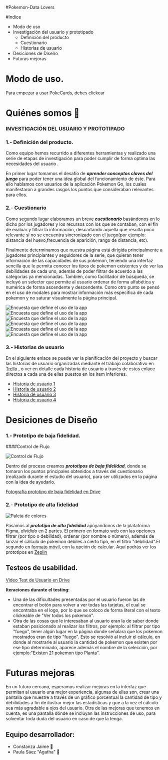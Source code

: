 #Pokemon-Data Lovers


#Indice
* Modo de uso
* Investigación del usuario y prototipado
    * Definición del producto
    * Cuestionario
    * Historias de usuario
* Desiciones de Diseño
* Futuras mejoras


# Modo de uso.

Para empezar a usar PokeCards, debes clickear 

# Quiénes somos 📢 

### INVESTIGACIÓN DEL USUARIO Y PROTOTIPADO

### **1.- Definición del producto.**

Como equipo hemos recurrido a diferentes herramientas y realizado una serie de etapas de investigación para poder cumplir de forma optima las necesidades del usuario . 

En primer lugar tomamos el desafío de _**aprender conceptos claves del juego**_ para poder tener una idea global del funcionamiento de éste. Para ello hablamos con usuarios de la aplicación Pokemon Go, los cuales manifestaron a grandes rasgos los puntos que consideraban relevantes para ellos.

### **2.- Cuestionario**

Como segundo lugar elaboramos un breve _**cuestionario**_ basándonos en lo dicho por los jugadores y los recursos con los que se contaban, con el fin de evaluar y filtrar la información, descartando aquella que resulta poco relevante si no se encuentra sincronizado con el juego(por ejemplo: distancia del huevo,frecuencia de aparición, rango de distancia, etc).

Finalmente determinamos que nuestra página está dirigida principalmente a jugadores principiantes y seguidores de la serie, que quieran tener información de las capacidades de sus pokemon, teniendo una interfaz sencilla que le permita conocer los tipos de pokemon existentes y de ver las debilidades de cada uno, además de poder filtrar de acuerdo a las categorías ya mencionadas. También, como facilitador de búsqueda, se incluyó un selector que permite al usuario ordenar de forma alfabética y numérica de forma ascendente y descendente. Como otro punto se pensó en el uso de modales para mostrar información más específica de cada pokemon y no saturar visualmente la página principal.

![Encuesta que define el uso de la app](src/img/encuesta-1.png)
![Encuesta que define el uso de la app](src/img/encuesta-2-edad.png)
![Encuesta que define el uso de la app](src/img/encuesta-3-filtrarpor.png)
![Encuesta que define el uso de la app](src/img/encuesta-4-inforMasImportante.png)
![Encuesta que define el uso de la app](src/img/encuesta-5-datoInteresante.png)
![Encuesta que define el uso de la app](src/img/encuesta-6-calculo.png)

### **3.- Historias de usuario** 

En el siguiente enlace se puede ver la planificación del proyecto y buscar las historias de usuario organizadas mediante el trabajo colaborativo en [Trello](https://trello.com/b/FtpL7G78/pokemon) , o ver en detalle cada historia de usuario a través de estos enlace directos a cada una de ellas puestos en los item inferiores.
- [Historia de usuario 1](https://trello.com/c/5Ssujcum/20-hu-1)
- [Historia de usuario 2](https://trello.com/c/PO4caJLp/21-hu-2)
- [Historia de usuario 3](https://trello.com/c/o4EC464E/22-hu-3)
- [Historia de usuario 4](https://trello.com/c/pBktnNl4/43-hu-4)

# Desiciones de Diseño

### **1.- Prototipo de baja fidelidad.**

####Control de Flujo 

![Control de Flujo](src/img/Control-de-Flujo.jpeg)

Dentro del proceso creamos _**prototipos de baja fidelidad**_, donde se tomaron los puntos principales obtenidos a través del cuestionario (realizado durante el estudio del usuario), para ser utilizados en la página con la idea de ayudarlo.

[Fotografía prototipo de baja fidelidad en Drive](https://drive.google.com/open?id=1MjarByTzzLahgDzRsPdHXtEMfL8bg592)

### **2.- Prototipo de alta fidelidad**

![Paleta de colores](src/img/Color-Tool.png)

 Pasamos al _**prototipo de alta fidelidad**_ apoyandonos de la plataforma Figma, *dividido* en 2 partes. El primero en [formato web](https://www.figma.com/proto/UklgZbnbeiRK3uRGfYdwxycz/Pokemon-prototipe?node-id=44%3A1&scaling=min-zoom) con las opciones filtrar (por tipo o debilidad), ordenar (por nombre o número), además de lanzar el cálculo de pokemon débiles a cierto tipo, en el filtro "debilidad".El segundo en [formato móvil](https://www.figma.com/file/dHEHnZKbmbC33I0HEpZOxOSB/App-Pokemon-para-celular?node-id=0%3A1), con la opción de calcular.
Aquí podrás ver los prototipos en [Zeplin](zpl.io/VQvB34m)

## Testeos de usabilidad.

[Video Test de Usuario en Drive](https://drive.google.com/open?id=1YLESpd8c1876sfjE_PMoM8ctx_t6_vve)

**Iteraciones durante el testing:**

- Una de las dificultades presentadas por el usuario fueron las de encontrar el botón para volver a ver todas las tarjetas, el cual se encontraba en el logo, por lo que se coloco de forma literal con el texto clickeable de "Ver todos los pokemon".
- Otra de las cosas que le interesaban al usuario eran la de saber donde estaban posicionado al realizar los filtros, por ejemplo: al filtrar por tipo "fuego", tener algún lugar en la página donde señalara que los pokemon mostrados eran de tipo "fuego". Esto se resolvió al incluir el cálculo, en donde al mostrarle al usuario la cantidad de pokemon que existen por ese tipo determinado, aparece además el nombre de la selección, por ejemplo:"Existen 21 pokemon tipo Planta".

# Futuras mejoras
En un futuro cercano, esperamos realizar mejoras en la interfaz que permitan al usuario una mejor experiencia, algunas de ellas son, crear una pantalla que muestre a través de un gráfico porcentual la cantidad de tipo y debilidades a fin de ilustrar mejor las estadísticas y que a la vez el cálculo sea más agradable a ojos del usuario.
Otra de las mejoras que tenemos en cuenta, es una pantalla dónde se incluyan las instrucciones de uso, para solventar toda duda del usuario en caso de que la tenga.

## Equipo desarrollador:
* Constanza Jaime   🐣 
* Paula Sáez "Agatha"   🐀